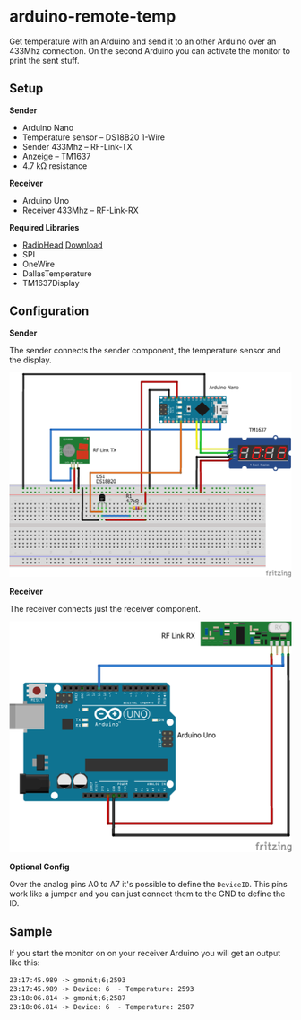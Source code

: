 # arduino-remote-temp

Get temperature with an Arduino and send it to an other Arduino over an 433Mhz connection.
On the second Arduino you can activate the monitor to print the sent stuff.

## Setup

**Sender**
-	Arduino Nano
-	Temperature sensor – DS18B20 1-Wire
-	Sender 433Mhz – RF-Link-TX
-	Anzeige – TM1637
-	4.7 kΩ resistance

**Receiver**
-	Arduino Uno
-	Receiver 433Mhz – RF-Link-RX

**Required Libraries**
- [RadioHead](http://www.airspayce.com/mikem/arduino/RadioHead) [Download](http://www.airspayce.com/mikem/arduino/RadioHead/RadioHead-1.91.zip)
- SPI
- OneWire
- DallasTemperature
- TM1637Display

## Configuration

**Sender**

The sender connects the sender component, the temperature sensor and the display.

![alt text](scheme/sender.png "sender platine scheme")

**Receiver**

The receiver connects just the receiver component.

![alt text](scheme/receiver.png "reciever platine scheme")

**Optional Config**

Over the analog pins A0 to A7 it's possible to define the `DeviceID`.
This pins work like a jumper and you can just connect them to the GND to define the ID.

## Sample

If you start the monitor on on your receiver Arduino you will get an output like this:

    23:17:45.989 -> gmonit;6;2593
    23:17:45.989 -> Device: 6  - Temperature: 2593
    23:18:06.814 -> gmonit;6;2587
    23:18:06.814 -> Device: 6  - Temperature: 2587

